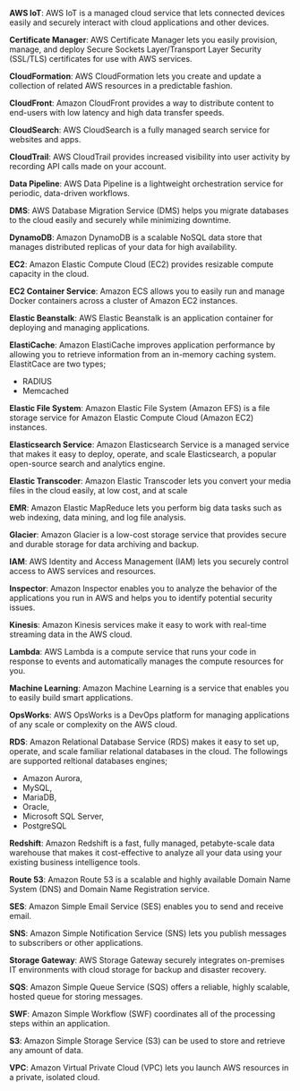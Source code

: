 **AWS IoT**: AWS IoT is a managed cloud service that lets connected devices easily and securely interact with cloud applic­ations and other devices.

**Certif­icate Manager**: AWS Certif­icate Manager lets you easily provision, manage, and deploy Secure Sockets Layer/­Tra­nsport Layer Security (SSL/TLS) certif­icates for use with AWS services.

**CloudF­orm­ation**: AWS CloudF­orm­ation lets you create and update a collection of related AWS resources in a predic­table fashion.

**CloudFront**: Amazon CloudFront provides a way to distribute content to end-users with low latency and high data transfer speeds.

**CloudS­earch**: AWS CloudS­earch is a fully managed search service for websites and apps.

**CloudTrail**: AWS CloudTrail provides increased visibility into user activity by recording API calls made on your account.

**Data Pipeline**: AWS Data Pipeline is a lightw­eight orches­tration service for periodic, data-d­riven workflows.

**DMS**: AWS Database Migration Service (DMS) helps you migrate databases to the cloud easily and securely while minimizing downtime.

**DynamoDB**: Amazon DynamoDB is a scalable NoSQL data store that manages distri­buted replicas of your data for high availa­bility.

**EC2**: Amazon Elastic Compute Cloud (EC2) provides resizable compute capacity in the cloud.

**EC2 Container Service**: Amazon ECS allows you to easily run and manage Docker containers across a cluster of Amazon EC2 instances.

**Elastic Beanstalk**: AWS Elastic Beanstalk is an applic­ation container for deploying and managing applic­ations.

**Elasti­Cache**: Amazon Elasti­Cache improves applic­ation perfor­mance by allowing you to retrieve inform­ation from an in-memory caching system. ElastitCace are two types;
  * RADIUS
  * Memcached

**Elastic File System**: Amazon Elastic File System (Amazon EFS) is a file storage service for Amazon Elastic Compute Cloud (Amazon EC2) instances.

**Elasti­csearch Service**: Amazon Elasti­csearch Service is a managed service that makes it easy to deploy, operate, and scale Elasti­cse­arch, a popular open-s­ource search and analytics engine.

**Elastic Transcoder**: Amazon Elastic Transcoder lets you convert your media files in the cloud easily, at low cost, and at scale

**EMR**: Amazon Elastic MapReduce lets you perform big data tasks such as web indexing, data mining, and log file analysis.

**Glacier**: Amazon Glacier is a low-cost storage service that provides secure and durable storage for data archiving and backup.

**IAM**: AWS Identity and Access Management (IAM) lets you securely control access to AWS services and resources.

**Inspector**: Amazon Inspector enables you to analyze the behavior of the applic­ations you run in AWS and helps you to identify potential security issues.

**Kinesis**: Amazon Kinesis services make it easy to work with real-time streaming data in the AWS cloud.

**Lambda**: AWS Lambda is a compute service that runs your code in response to events and automa­tically manages the compute resources for you.

**Machine Learning**: Amazon Machine Learning is a service that enables you to easily build smart applic­ations.

**OpsWorks**: AWS OpsWorks is a DevOps platform for managing applic­ations of any scale or complexity on the AWS cloud.

**RDS**: Amazon Relational Database Service (RDS) makes it easy to set up, operate, and scale familiar relational databases in the cloud.
The followings are supported reltional databases engines;
  * Amazon Aurora,
  * MySQL,
  * MariaDB,
  * Oracle,
  * Microsoft SQL Server,
  * PostgreSQL


**Redshift**: Amazon Redshift is a fast, fully managed, petaby­te-­scale data warehouse that makes it cost-e­ffe­ctive to analyze all your data using your existing business intell­igence tools.

**Route 53**: Amazon Route 53 is a scalable and highly available Domain Name System (DNS) and Domain Name Regist­ration service.

**SES**: Amazon Simple Email Service (SES) enables you to send and receive email.

**SNS**: Amazon Simple Notifi­cation Service (SNS) lets you publish messages to subscr­ibers or other applic­ations.

**Storage Gateway**: AWS Storage Gateway securely integrates on-pre­mises IT enviro­nments with cloud storage for backup and disaster recovery.

**SQS**: Amazon Simple Queue Service (SQS) offers a reliable, highly scalable, hosted queue for storing messages.

**SWF**: Amazon Simple Workflow (SWF) coordi­nates all of the processing steps within an applic­ation.

**S3**: Amazon Simple Storage Service (S3) can be used to store and retrieve any amount of data.

**VPC**: Amazon Virtual Private Cloud (VPC) lets you launch AWS resources in a private, isolated cloud.
